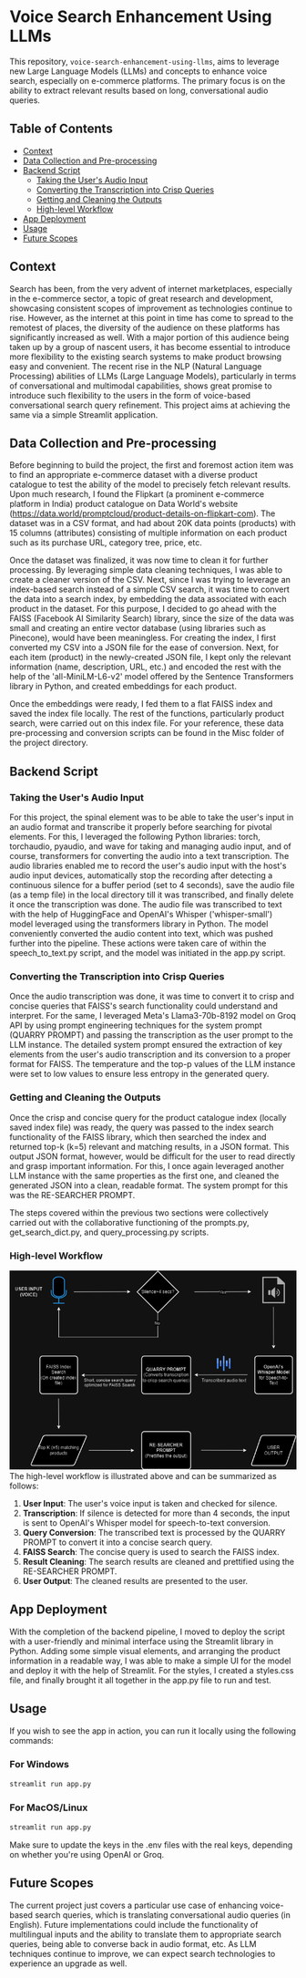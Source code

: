 
# Voice Search Enhancement Using LLMs

This repository, `voice-search-enhancement-using-llms`, aims to leverage new Large Language Models (LLMs) and concepts to enhance voice search, especially on e-commerce platforms. The primary focus is on the ability to extract relevant results based on long, conversational audio queries.

## Table of Contents
- [Context](#context)
- [Data Collection and Pre-processing](#data-collection-and-pre-processing)
- [Backend Script](#backend-script)
  - [Taking the User's Audio Input](#taking-the-users-audio-input)
  - [Converting the Transcription into Crisp Queries](#converting-the-transcription-into-crisp-queries)
  - [Getting and Cleaning the Outputs](#getting-and-cleaning-the-outputs)
  - [High-level Workflow](#high-level-workflow)
- [App Deployment](#app-deployment)
- [Usage](#usage)
- [Future Scopes](#future-scopes)

## Context
Search has been, from the very advent of internet marketplaces, especially in the e-commerce sector, a topic of great research and development, showcasing consistent scopes of improvement as technologies continue to rise. However, as the internet at this point in time has come to spread to the remotest of places, the diversity of the audience on these platforms has significantly increased as well. With a major portion of this audience being taken up by a group of nascent users, it has become essential to introduce more flexibility to the existing search systems to make product browsing easy and convenient. The recent rise in the NLP (Natural Language Processing) abilities of LLMs (Large Language Models), particularly in terms of conversational and multimodal capabilities, shows great promise to introduce such flexibility to the users in the form of voice-based conversational search query refinement. This project aims at achieving the same via a simple Streamlit application. 

## Data Collection and Pre-processing
Before beginning to build the project, the first and foremost action item was to find an appropriate e-commerce dataset with a diverse product catalogue to test the ability of the model to precisely fetch relevant results. Upon much research, I found the Flipkart (a prominent e-commerce platform in India) product catalogue on Data World's website (https://data.world/promptcloud/product-details-on-flipkart-com). The dataset was in a CSV format, and had about 20K data points (products) with 15 columns (attributes) consisting of multiple information on each product such as its purchase URL, category tree, price, etc.  

Once the dataset was finalized, it was now time to clean it for further processing. By leveraging simple data cleaning techniques, I was able to create a cleaner version of the CSV. 
Next, since I was trying to leverage an index-based search instead of a simple CSV search, it was time to convert the data into a search index, by embedding the data associated with each product in the dataset. For this purpose, I decided to go ahead with the FAISS (Facebook AI Similarity Search) library, since the size of the data was small and creating an entire vector database (using libraries such as Pinecone), would have been meaningless. For creating the index, I first converted my CSV into a JSON file for the ease of conversion. Next, for each item (product) in the newly-created JSON file, I kept only the relevant information (name, description, URL, etc.) and encoded the rest with the help of the 'all-MiniLM-L6-v2' model offered by the Sentence Transformers library in Python, and created embeddings for each product. 

Once the embeddings were ready, I fed them to a flat FAISS index and saved the index file locally. The rest of the functions, particularly product search, were carried out on this index file.
For your reference, these data pre-processing and conversion scripts can be found in the Misc folder of the project directory.  

## Backend Script

### Taking the User's Audio Input
For this project, the spinal element was to be able to take the user's input in an audio format and transcribe it properly before searching for pivotal elements. For this, I leveraged the following Python libraries: torch, torchaudio, pyaudio, and wave for taking and managing audio input, and of course, transformers for converting the audio into a text transcription. The audio libraries enabled me to record the user's audio input with the host's audio input devices, automatically stop the recording after detecting a continuous silence for a buffer period (set to 4 seconds), save the audio file (as a temp file) in the local directory till it was transcribed, and finally delete it once the transcription was done. 
The audio file was transcribed to text with the help of HuggingFace and OpenAI's Whisper ('whisper-small') model leveraged using the transformers library in Python. The model conveniently converted the audio content into text, which was pushed further into the pipeline. 
These actions were taken care of within the speech_to_text.py script, and the model was initiated in the app.py script.

### Converting the Transcription into Crisp Queries
Once the audio transcription was done, it was time to convert it to crisp and concise queries that FAISS's search functionality could understand and interpret. For the same, I leveraged Meta's Llama3-70b-8192 model on Groq API by using prompt engineering techniques for the system prompt (QUARRY PROMPT) and passing the transcription as the user prompt to the LLM instance. The detailed system prompt ensured the extraction of key elements from the user's audio transcription and its conversion to a proper format for FAISS. The temperature and the top-p values of the LLM instance were set to low values to ensure less entropy in the generated query. 

### Getting and Cleaning the Outputs
Once the crisp and concise query for the product catalogue index (locally saved index file) was ready, the query was passed to the index search functionality of the FAISS library, which then searched the index and returned top-k (k=5) relevant and matching results, in a JSON format. 
This output JSON format, however, would be difficult for the user to read directly and grasp important information. For this, I once again leveraged another LLM instance with the same properties as the first one, and cleaned the generated JSON into a clean, readable format. The system prompt for this was the RE-SEARCHER PROMPT. 

The steps covered within the previous two sections were collectively carried out with the collaborative functioning of the prompts.py, get_search_dict.py, and query_processing.py scripts. 

### High-level Workflow
![Workflow Image](./Model_Workflow.png)
The high-level workflow is illustrated above and can be summarized as follows:
1. **User Input**: The user's voice input is taken and checked for silence.
2. **Transcription**: If silence is detected for more than 4 seconds, the input is sent to OpenAI's Whisper model for speech-to-text conversion.
3. **Query Conversion**: The transcribed text is processed by the QUARRY PROMPT to convert it into a concise search query.
4. **FAISS Search**: The concise query is used to search the FAISS index.
5. **Result Cleaning**: The search results are cleaned and prettified using the RE-SEARCHER PROMPT.
6. **User Output**: The cleaned results are presented to the user.

## App Deployment
With the completion of the backend pipeline, I moved to deploy the script with a user-friendly and minimal interface using the Streamlit library in Python. Adding some simple visual elements, and arranging the product information in a readable way, I was able to make a simple UI for the model and deploy it with the help of Streamlit. For the styles, I created a styles.css file, and finally brought it all together in the app.py file to run and test.

## Usage
If you wish to see the app in action, you can run it locally using the following commands:

### For Windows
```bash
streamlit run app.py
```

### For MacOS/Linux
```bash
streamlit run app.py
```

Make sure to update the keys in the .env files with the real keys, depending on whether you're using OpenAI or Groq.

## Future Scopes
The current project just covers a particular use case of enhancing voice-based search queries, which is translating conversational audio queries (in English). Future implementations could include the functionality of multilingual inputs and the ability to translate them to appropriate search queries, being able to converse back in audio format, etc. As LLM techniques continue to improve, we can expect search technologies to experience an upgrade as well.
